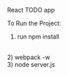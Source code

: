 React TODO app

To Run the Project:
<BR>
1) run npm install
<BR>
2) webpack -w
<BR>
3) node server.js
